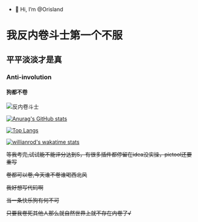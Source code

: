 - 👋 Hi, I’m @Orisland
# 我反内卷斗士第一个不服
## 平平淡淡才是真
### Anti-involution
#### 狗都不卷
![反内卷斗士](https://user-images.githubusercontent.com/59354152/142171413-6b88b7fd-eca4-4274-98b8-800e955e8586.jpg)

[![Anurag's GitHub stats](https://github-readme-stats.vercel.app/api?username=Orisland)](https://github.com/anuraghazra/github-readme-stats)

[![Top Langs](https://github-readme-stats.vercel.app/api/top-langs/?username=Orisland&layout=compact)](https://github.com/anuraghazra/github-readme-stats)

[![willianrod's wakatime stats](https://github-readme-stats.vercel.app/api/wakatime?username=Orisland&layout=compact&exclude_repo=DeepMosaics,BaiduNetdiskPlugin-macOS,Cracked-for-NoAds-IPAs,ArknightsAutoHelper,HibiAPI,pageres,DPlayer,NeteaseCloudMusicApi,mirai,Motrix,ABot-Graia,tensorflow,genshin-sign-mirai-plugin,hibitest)](https://github.com/anuraghazra/github-readme-stats)

~~等我考完,试试能不能评分达到S，有很多插件都停留在idea没实操，pictool还要重写~~

~~卷都可以卷,今天谁不卷谁喝西北风~~

~~我好想写代码啊~~

~~当一条快乐狗有何不可~~

~~只要我卷死其他人那么就自然世界上就不存在内卷了√~~
